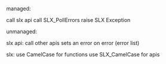 managed:

call slx api
call SLX_PollErrors
raise SLX Exception

unmanaged:

slx api:
    call other apis
    sets an error on error (error list)

slx:
    use CamelCase for functions
    use SLX_CamelCase for apis
